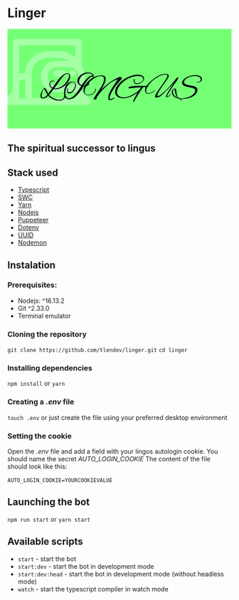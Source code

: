 # Linger

![logo](./logo.png)

## The spiritual successor to lingus

## Stack used

-   [Typescript](https://www.typescriptlang.org/)
-   [SWC](https://swc.rs/)
-   [Yarn](https://yarnpkg.com/)
-   [Nodejs](https://nodejs.org/en/)
-   [Puppeteer](https://pptr.dev/)
-   [Dotenv](https://www.npmjs.com/package/dotenv)
-   [UUID](https://www.npmjs.com/package/uuid)
-   [Nodemon](https://www.npmjs.com/package/nodemon)

## Instalation

### Prerequisites:

-   Nodejs: ^16.13.2
-   Git ^2.33.0
-   Terminal emulator

### Cloning the repository

`git clone https://github.com/tlendev/linger.git`
`cd linger`

### Installing dependencies

`npm install` or `yarn`

### Creating a _.env_ file

`touch .env` or just create the file using your preferred desktop environment

### Setting the cookie

Open the _.env_ file and add a field with your lingos autologin cookie. You should name the secret _AUTO_LOGIN_COOKIE_
The content of the file should look like this:

```text
AUTO_LOGIN_COOKIE=YOURCOOKIEVALUE
```

## Launching the bot

`npm run start` or `yarn start`

## Available scripts

-   `start` - start the bot
-   `start:dev` - start the bot in development mode
-   `start:dev:head` - start the bot in development mode (without headless mode)
-   `watch` - start the typescript compiler in watch mode
